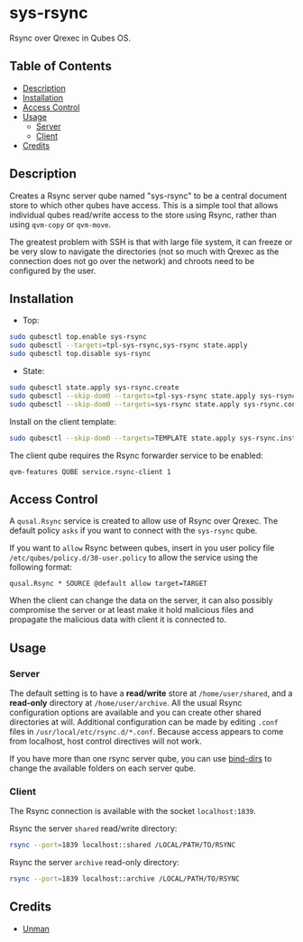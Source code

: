 # sys-rsync

Rsync over Qrexec in Qubes OS.

## Table of Contents

* [Description](#description)
* [Installation](#installation)
* [Access Control](#access-control)
* [Usage](#usage)
  * [Server](#server)
  * [Client](#client)
* [Credits](#credits)

## Description

Creates a Rsync server qube named "sys-rsync" to be a central document
store to which other qubes have access. This is a simple tool that allows
individual qubes read/write access to the store using Rsync, rather than using
`qvm-copy` or `qvm-move`.

The greatest problem with SSH is that with large file system, it can freeze
or be very slow to navigate the directories (not so much with Qrexec as the
connection does not go over the network) and chroots need to be configured by
the user.

## Installation

- Top:
```sh
sudo qubesctl top.enable sys-rsync
sudo qubesctl --targets=tpl-sys-rsync,sys-rsync state.apply
sudo qubesctl top.disable sys-rsync
```

- State:
<!-- pkg:begin:post-install -->
```sh
sudo qubesctl state.apply sys-rsync.create
sudo qubesctl --skip-dom0 --targets=tpl-sys-rsync state.apply sys-rsync.install
sudo qubesctl --skip-dom0 --targets=sys-rsync state.apply sys-rsync.configure
```
<!-- pkg:end:post-install -->

Install on the client template:
```sh
sudo qubesctl --skip-dom0 --targets=TEMPLATE state.apply sys-rsync.install-client
```

The client qube requires the Rsync forwarder service to be enabled:
```
qvm-features QUBE service.rsync-client 1
```

## Access Control

A `qusal.Rsync` service is created to allow use of Rsync over Qrexec. The
default policy `asks` if you want to connect with the `sys-rsync` qube.

If you want to `allow` Rsync between qubes, insert in you user policy file
`/etc/qubes/policy.d/30-user.policy` to allow the service using the following
format:
```qrexecpolicy
qusal.Rsync * SOURCE @default allow target=TARGET
```

When the client can change the data on the server, it can also possibly
compromise the server or at least make it hold malicious files and propagate
the malicious data with client it is connected to.

## Usage

### Server

The default setting is to have a **read/write** store at `/home/user/shared`,
and a **read-only** directory at `/home/user/archive`. All the usual Rsync
configuration options are available and you can create other shared
directories at will. Additional configuration can be made by editing `.conf`
files in `/usr/local/etc/rsync.d/*.conf`. Because access appears to come from
localhost, host control directives will not work.

If you have more than one rsync server qube, you can use
[bind-dirs](https://www.qubes-os.org/doc/bind-dirs/) to change the available
folders on each server qube.

### Client

The Rsync connection is available with the socket `localhost:1839`.

Rsync the server `shared` read/write directory:
```sh
rsync --port=1839 localhost::shared /LOCAL/PATH/TO/RSYNC
```

Rsync the server `archive` read-only directory:
```sh
rsync --port=1839 localhost::archive /LOCAL/PATH/TO/RSYNC
```

## Credits

- [Unman](https://github.com/unman/qubes-sync)
